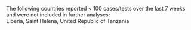 The following countries reported < 100 cases/tests over the last 7 weeks and were not included in further analyses:<br>Liberia, Saint Helena, United Republic of Tanzania
<br>
